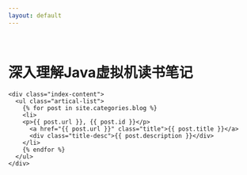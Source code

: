```yaml
---
layout: default
---
```


<body>
  <div class="index-wrapper">
    <div class="aside">
      <div class="info-card">
        <h1>深入理解Java虚拟机读书笔记</h1>
      </div>
      <div id="particles-js"></div>
    </div>

    <div class="index-content">
      <ul class="artical-list">
        {% for post in site.categories.blog %}
        <li>
        <p>{{ post.url }}, {{ post.id }}</p>
          <a href="{{ post.url }}" class="title">{{ post.title }}</a>
          <div class="title-desc">{{ post.description }}</div>
        </li>
        {% endfor %}
      </ul>
    </div>
  </div>
</body>
